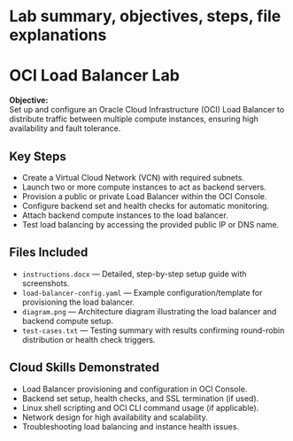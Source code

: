 # Lab summary, objectives, steps, file explanations

# OCI Load Balancer Lab

**Objective:**  
Set up and configure an Oracle Cloud Infrastructure (OCI) Load Balancer to distribute traffic between multiple compute instances, ensuring high availability and fault tolerance.

## Key Steps

- Create a Virtual Cloud Network (VCN) with required subnets.
- Launch two or more compute instances to act as backend servers.
- Provision a public or private Load Balancer within the OCI Console.
- Configure backend set and health checks for automatic monitoring.
- Attach backend compute instances to the load balancer.
- Test load balancing by accessing the provided public IP or DNS name.

## Files Included

- `instructions.docx` — Detailed, step-by-step setup guide with screenshots.
- `load-balancer-config.yaml` — Example configuration/template for provisioning the load balancer.
- `diagram.png` — Architecture diagram illustrating the load balancer and backend compute setup.
- `test-cases.txt` — Testing summary with results confirming round-robin distribution or health check triggers.

## Cloud Skills Demonstrated

- Load Balancer provisioning and configuration in OCI Console.
- Backend set setup, health checks, and SSL termination (if used).
- Linux shell scripting and OCI CLI command usage (if applicable).
- Network design for high availability and scalability.
- Troubleshooting load balancing and instance health issues.




